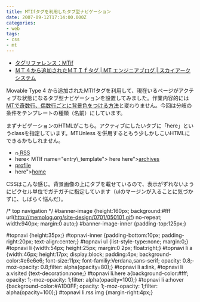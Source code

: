 ```yaml
---
title: MTIfタグを利用したタブ型ナビゲーション
date: 2007-09-12T17:14:00.000Z
categories:
- web
tags:
- css
- mt
---
```

*   [タグリファレンス：MTif](http://movabletype.jp/documentation/appendices/tags/if.html)
*   [ＭＴ４から追加されたＭＴＩｆタグ | MT エンジニアブログ | スカイアークシステム](http://www.skyarc.co.jp/engineerblog/entry/3312.html)

<!-- more -->

Movable Type 4 から追加されたMTIfタグを利用して、現在いるページがアクティブな状態になるタブ型ナビゲーションを設置してみました。作業内容的には[MTで奇数行、偶数行ごとに背景色をつける方法](/blog//2007/08/mt/)と変わりません。今回は分岐の条件をテンプレートの種類（名前）にしています。

まずナビゲーションのHTMLがこちら。アクティブにしたいタブに「here」というclassを指定しています。MTUnless を併用するともう少しかしこいHTMLにできるかもしれません。

<div id="banner-image">
<div id="banner-image-inner">

<div id="topnavi">
<div id="topnavi-inner">
<ul>
<li class="rss"><a href="http://feeds.feedburner.jp/memolog">
<img width="9" height="9" alt="RSS" src="http://memolog.org/mt/mt-static/images/status_icons/feed.gif"/>
RSS</a></li>
<li class="archives<MTIf name="archive_index"> here</MTIf><
MTIf name="entry\_template"> here</MTIf><MTIf name="datebased\_archive"> here</MTIf>"><a href="
<$MTBlogURL$>/archives.html">archives</a></li>
<li class="profile"><a href="http://memolog.org/mt/mt-search.cgi?tag=profile&IncludeBlogs=5">profile</a></li>
<li class="home <MTIf name="main_index">here</MTIf>"><a href="<$MTBlogURL$>">home</a></li>
</ul>
</div>
</div>

</div>
</div>

CSSはこんな感じ。背景画像の上にタブを載せているので、表示がずれないようにピクセル単位でガチガチに指定しています（ulのマージンが入ることに気づかずに、しばらく悩んだ）。

/\* top navigation */
#banner-image {height:160px; background:#fff url(http://memolog.org/site-design/0701/050101.gif) no-repeat; width:940px; margin:0 auto;}
#banner-image-inner {padding-top:125px;}

#topnavi {height:35px;}
#topnavi-inner {padding-bottom:10px; padding-right:20px; text-align:center;}
#topnavi ul {list-style-type:none; margin:0;}
#topnavi li {width:54px; height:25px; margin:0 2px; float:right;}
#topnavi li a {width:46px; height:17px; display:block; padding:4px; background-color:#e6e6e6; 
font-size:11px; font-familiy:Verdana,sans-serif; opacity: 0.8;-moz-opacity: 0.8;filter: alpha(opacity=80);}
#topnavi li a:link, #topnavi li a:visited {text-decoration:none;}
#topnavi li.here a{background-color:#fff; opacity: 1;-moz-opacity: 1;filter: alpha(opacity=100);}
#topnavi li a:hover {background-color:#A1D0FF; opacity: 1;-moz-opacity: 1;filter: alpha(opacity=100);}
#topnavi li.rss img {margin-right:4px;}

